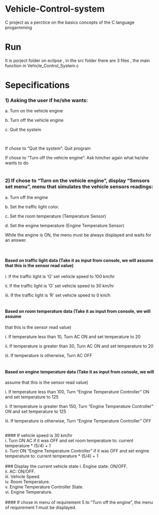 # Vehicle-Control-system
C project as a perctice on the basics concepts of the C language progarmming 
<br/>
# Run
It is porject folder on eclipse , in the src folder there are 3 files , the main function in Vehicle_Control_System.c
<br/>
# Sepecifications
### 1) Asking the user if he/she wants:  <br/>

  a. Turn on the vehicle engine  <br/>

  b. Turn off the vehicle engine  <br/>

  c. Quit the system  <br/>

  <br/>  

If chose to “Quit the system”: Quit program  <br/>

If chose to “Turn off the vehicle engine”: Ask him/her again what he/she wants to do
  <br/>  <br/>

### 2) If chose to “Turn on the vehicle engine”, display “Sensors set menu”, menu that simulates the vehicle sensors readings:  <br/>

  a. Turn off the engine  <br/>

  b. Set the traffic light color.  <br/>

  c. Set the room temperature (Temperature Sensor)  <br/>

  d. Set the engine temperature (Engine Temperature Sensor)  <br/>

While the engine is ON, the menu must be always displayed and waits for an answer.  <br/>

  <br/> 


####  Based on traffic light data (Take it as input from console, we will assume that this is the sensor read value)<br/>

i. If the traffic light is ‘G’ set vehicle speed to 100 km/hr<br/>

ii. If the traffic light is ‘O’ set vehicle speed to 30 km/hr<br/>

iii. If the traffic light is ‘R’ set vehicle speed to 0 km/h<br/>
<br/>
#### Based on room temperature data (Take it as input from console, we will assume
that this is the sensor read value)<br/>

i. If temperature less than 10, Turn AC ON and set
temperature to 20<br/>

ii. If temperature is greater than 30, Turn AC ON and set
temperature to 20<br/>

iii. If temperature is otherwise, Turn AC OFF<br/>
<br/>


#### Based on engine temperature data (Take it as input from console, we will
assume that this is the sensor read value)<br/>

i. If temperature less than 100, Turn “Engine Temperature
Controller” ON and set temperature to 125<br/>

ii. If temperature is greater than 150, Turn “Engine Temperature
Controller” ON and set temperature to 125<br/>

iii. If temperature is otherwise, Turn “Engine Temperature
Controller” OFF<br/>

<br/>
#### If vehicle speed is 30 km/hr<br/>
i. Turn ON AC if it was OFF and set room temperature to: current
temperature * (5/4) + 1<br/>
ii. Turn ON “Engine Temperature Controller” if it was OFF and set engine
temperature to: current temperature * (5/4) + 1<br/>

<br/>
### Display the current vehicle state 
i. Engine state: ON/OFF.<br/>
ii. AC: ON/OFF.<br/>
iii. Vehicle Speed.<br/>
iv. Room Temperature.<br/>
v. Engine Temperature Controller State.<br/>
vi. Engine Temperature.<br/>
<br/>
#### If chose in menu of requirement 5 to “Turn off the engine”, the menu of requirement 1 must be displayed.
